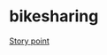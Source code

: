 # bikesharing


[Story point](https://public.tableau.com/profile/femi.adeleke#!/vizhome/Book1_15955256267580/StoryPoints?publish=yes)
